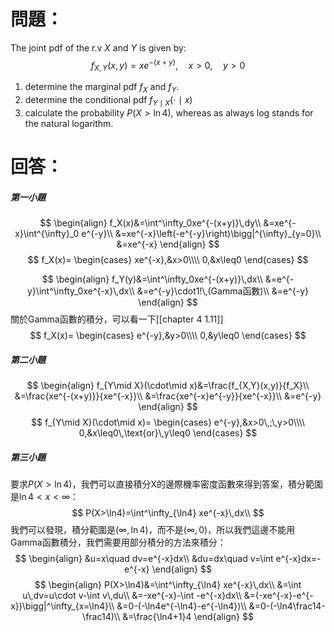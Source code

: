 # 問題：
The joint pdf of the r.v $X$ and $Y$ is given by:
$$
f_{X,Y}(x,y)=xe^{-(x+y)},\quad x>0,\quad y>0
$$
1. determine the marginal pdf $f_X$ and $f_Y$.
2. determine the conditional pdf $f_{Y\mid X}(\cdot\mid x)$
3. calculate the probability $P(X>\ln 4)$, whereas as always log stands for the natural logarithm.
# 回答：
##### 第一小題
$$
\begin{align}
f_X(x)&=\int^\infty_0xe^{-(x+y)}\,dy\\
&=xe^{-x}\int^{\infty}_0 e^{-y}\\
&=xe^{-x}\left(-e^{-y}\right)\bigg|^{\infty}_{y=0}\\
&=xe^{-x}
\end{align}
$$
$$
f_X(x)=
\begin{cases}
xe^{-x},&x>0\\\\
0,&x\leq0
\end{cases}
$$

$$
\begin{align}
f_Y(y)&=\int^\infty_0xe^{-(x+y)}\,dx\\
&=e^{-y}\int^\infty_0xe^{-x}\,dx\\
&=e^{-y}\cdot1!\,(Gamma函數)\\
&=e^{-y}
\end{align}
$$
關於Gamma函數的積分，可以看一下[[chapter 4 1.11]]
$$
f_X(x)=
\begin{cases}
e^{-y},&y>0\\\\
0,&y\leq0
\end{cases}
$$
##### 第二小題
$$
\begin{align}
f_{Y\mid X}(\cdot\mid x)&=\frac{f_{X,Y}(x,y)}{f_X}\\
&=\frac{xe^{-(x+y)}}{xe^{-x}}\\
&=\frac{xe^{-x}e^{-y}}{xe^{-x}}\\
&=e^{-y}
\end{align}
$$
$$
f_{Y\mid X}(\cdot\mid x)=
\begin{cases}
e^{-y},&x>0\,;\,y>0\\\\
0,&x\leq0\,\text{or}\,y\leq0
\end{cases}
$$
##### 第三小題
要求$P(X>\ln4)$，我們可以直接積分X的邊際機率密度函數來得到答案，積分範圍是$\ln4<x<\infty$：
$$
P(X>\ln4)=\int^\infty_{\ln4} xe^{-x}\,dx\\
$$
我們可以發現，積分範圍是$(\infty,\ln4)$，而不是$(\infty,0)$，所以我們這邊不能用Gamma函數積分，我們需要用部分積分的方法來積分：
$$
\begin{align}
&u=x\quad dv=e^{-x}dx\\
&du=dx\quad v=\int e^{-x}dx=-e^{-x}
\end{align}
$$
$$
\begin{align}
P(X>\ln4)&=\int^\infty_{\ln4} xe^{-x}\,dx\\
&=\int u\,dv=u\cdot v-\int v\,du\\
&=-xe^{-x}-\int -e^{-x}dx\\
&=(-xe^{-x}-e^{-x})\bigg|^\infty_{x=\ln4}\\
&=0-(-\ln4e^{-\ln4}-e^{-\ln4})\\
&=0-(-\ln4\frac14-\frac14)\\
&=\frac{\ln4+1}4
\end{align}
$$
